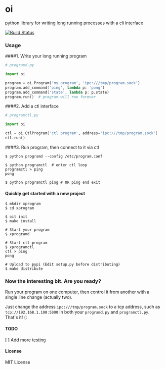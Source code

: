 oi
==
python library for writing long running processes with a cli interface

[![Build Status](https://travis-ci.org/walkr/oi.svg?branch=master)](https://travis-ci.org/walkr/oi)


### Usage


####1. Write your long running program

```python
# programd.py

import oi

program = oi.Program('my program', 'ipc:///tmp/program.sock')
program.add_command('ping', lambda p: 'pong')
program.add_command('state', lambda p: p.state)
program.run()  # program will run forever
```

####2. Add a ctl interface

```python
# programctl.py

import oi

ctl = oi.CtlProgram('ctl program', address='ipc:///tmp/program.sock')
ctl.run()
```


####3. Run program, then connect to it via ctl
```shell
$ python programd --config /etc/program.conf

$ python programctl  # enter ctl loop
programctl > ping
pong

$ python programctl ping # OR ping end exit
```

#### Quickly get started with a new project

```shell
$ mkdir xprogram
$ cd xprogram

$ oit init
$ make install

# Start your program
$ xprogramd

# Start ctl program
$ xprogramctl
ctl > ping
pong

# Upload to pypi (Edit setup.py before distributing)
$ make distribute
```

### Now the interesting bit. Are you ready?
Run your program on one computer, then control it from another with a single line change (actually two).

Just change the address `ipc:///tmp/program.sock` to a tcp address, such as `tcp://192.168.1.100:5000` in both your `programd.py` and `programctl.py`. That's it! (:

#### TODO
[ ] Add more testing

#### License

MIT License
